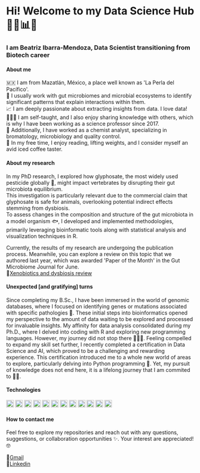 # Hi! Welcome to my Data Science Hub 🖖🚀📊✨

### I am Beatriz Ibarra-Mendoza, Data Scientist transitioning from Biotech career


#### About me
🇲🇽 I am from Mazatlán, México, a place well known as 'La Perla del Pacífico'.  
🧬 I usually work with gut microbiomes and microbial ecosystems to identify significant patterns that explain interactions within them.  
📈 I am deeply passionate about extracting insights from data. I love data!  
👩🏽‍🏫 I am self-taught, and I also enjoy sharing knowledge with others, which is why I have been working as a science professor since 2017.  
🧫 Additionally, I have worked as a chemist analyst, specializing in bromatology, microbiology and quality control.  
🧋 In my free time, I enjoy reading, lifting weights, and I consider myself an avid iced coffee taster.

#### About my research
In my PhD research, I explored how glyphosate, the most widely used pesticide globally 🌱, might impact vertebrates by disrupting their gut microbiota equilibrium.  
This investigation is particularly relevant due to the commercial claim that glyphosate is safe for animals, overlooking potential indirect effects stemming from dysbiosis.  
To assess changes in the composition and structure of the gut microbiota in a model organism 🐟, I developed and implemented methodologies, primarily leveraging bioinformatic tools along with statistical analysis and visualization techniques in R.  

Currently, the results of my research are undergoing the publication process. Meanwhile, you can explore a review on this topic that we authored last year, which was awarded 'Paper of the Month' in the Gut Microbiome Journal for June.  
📍[Xenobiotics and dysbiosis review](https://www.cambridge.org/core/journals/gut-microbiome/article/microbial-gut-dysbiosis-induced-by-xenobiotics-in-model-organisms-and-the-relevance-of-experimental-criteria-a-minireview/6FE5B5B363A881BC9CD74AD59475B297)

#### Unexpected [and gratifying] turns 
Since completing my B.Sc., I have been immersed in the world of genomic databases, where I focused on identifying genes or mutations associated with specific pathologies 🔬. These initial steps into bioinformatics opened my perspective to the amount of data waiting to be explored and processed for invaluable insights. My affinity for data analysis consolidated during my Ph.D., where I delved into coding with R and exploring new programming languages. However, my journey did not stop there 👩🏽‍💻. Feeling compelled to expand my skill set further, I recently completed a certification in Data Science and AI, which proved to be a challenging and rewarding experience. This certification introduced me to a whole new world of areas to explore, particularly delving into Python programming 🐍. Yet, my pursuit of knowledge does not end here, it is a lifelong journey that I am commited to 🎯🚀. 


#### Technologies
<img src="https://cdn.jsdelivr.net/gh/devicons/devicon@latest/icons/python/python-original.svg" width="20" height="20" > <img src="https://cdn.jsdelivr.net/gh/devicons/devicon@latest/icons/rstudio/rstudio-original.svg" width="20" height="20" > <img src="https://cdn.jsdelivr.net/gh/devicons/devicon@latest/icons/anaconda/anaconda-original.svg" width="20" height="20" > <img src="https://cdn.jsdelivr.net/gh/devicons/devicon@latest/icons/vscode/vscode-original.svg" width="20" height="20" > <img src="https://cdn.jsdelivr.net/gh/devicons/devicon@latest/icons/jupyter/jupyter-original-wordmark.svg" width="20" height="20" > <img src="https://cdn.jsdelivr.net/gh/devicons/devicon@latest/icons/scikitlearn/scikitlearn-original.svg" width="20" height="20" > <img src="https://cdn.jsdelivr.net/gh/devicons/devicon@latest/icons/streamlit/streamlit-original.svg" width="20" height="20" > <img src="https://cdn.jsdelivr.net/gh/devicons/devicon@latest/icons/pandas/pandas-original-wordmark.svg" width="20" height="20" > <img src="https://cdn.jsdelivr.net/gh/devicons/devicon@latest/icons/numpy/numpy-original-wordmark.svg" width="20" height="20" > <img src="https://cdn.jsdelivr.net/gh/devicons/devicon@latest/icons/matplotlib/matplotlib-plain.svg" width="20" height="20" >
            <img src="https://cdn.jsdelivr.net/gh/devicons/devicon@latest/icons/canva/canva-original.svg" width="20" height="20" >
            <img src="https://cdn.jsdelivr.net/gh/devicons/devicon@latest/icons/notion/notion-original.svg" width="20" height="20" >


#### How to contact me

Feel free to explore my repositories and reach out with any questions, suggestions, or collaboration opportunities ✨. Your interest are appreciated! 🤓  

📩[Gmail](beatrizibrm@gmail.com)  
👥[Linkedin](https://www.linkedin.com/in/beatrizibarra-biotechnology/)
          
          



